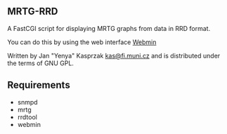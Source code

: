 ## MRTG-RRD

A FastCGI script for displaying MRTG graphs from data in RRD format.

You can do this by using the web interface [Webmin](http://www.webmin.com/)

Written by Jan "Yenya" Kasprzak <kas@fi.muni.cz> and is distributed under the terms of GNU GPL.

## Requirements

- snmpd
- mrtg
- rrdtool 
- webmin
